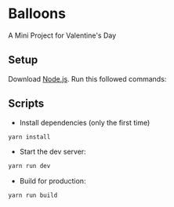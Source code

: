 # Balloons
A Mini Project for Valentine's Day


## Setup
Download [Node.js](https://nodejs.org/en/download/).
Run this followed commands:

## Scripts
- Install dependencies (only the first time)
``` bash
yarn install
```

- Start the dev server:

``` bash
yarn run dev
```

- Build for production:

``` bash
yarn run build
```
